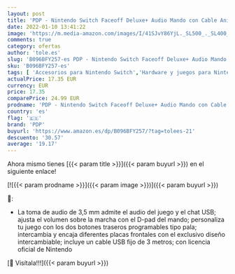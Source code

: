 ```yaml
---
layout: post
title: 'PDP - Nintendo Switch Faceoff Deluxe+ Audio Mando con Cable Animal Crossing  Nintendo Switch '
date: 2022-01-10 13:41:22
image: 'https://m.media-amazon.com/images/I/41SJvY86YjL._SL500_._SL400_.jpg'
comments: true
category: ofertas
author: 'tole.es'
slug: 'B096BFY257-es PDP - Nintendo Switch Faceoff Deluxe+ Audio Mando con...'
sku: 'B096BFY257-es'
tags: [ 'Accesorios para Nintendo Switch','Hardware y juegos para Nintendo Switch','Mandos para Nintendo Switch','Videojuegos','nintendo','pdp', ]
actualPrice: 17.35 EUR
currency: EUR
price: 17.35
comparePrice: 24.99 EUR
prodname: 'PDP - Nintendo Switch Faceoff Deluxe+ Audio Mando con Cable Animal Crossing  Nintendo Switch '
country: 'es'
flag: '🇪🇸'
brand: 'PDP'
buyurl: 'https://www.amazon.es/dp/B096BFY257/?tag=tolees-21'
descuento: '30.57'
average: '19.17'
---
```


Ahora mismo tienes [{{< param title >}}]({{< param buyurl >}}) en el siguiente enlace!

[![{{< param prodname >}}]({{< param image >}})]({{< param buyurl >}})

🔎:

- La toma de audio de 3,5 mm admite el audio del juego y el chat USB; ajusta el volumen sobre la marcha con el D-pad del mando; personaliza tu juego con los dos botones traseros programables tipo pala; intercambia y encaja diferentes placas frontales con el exclusivo diseño intercambiable; incluye un cable USB fijo de 3 metros; con licencia oficial de Nintendo

[🛒 Visítala!!!]({{< param buyurl >}})
